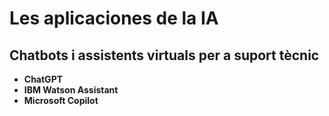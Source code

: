 # Les aplicaciones de la IA

## Chatbots i assistents virtuals per a suport tècnic

* **ChatGPT** 
* **IBM Watson Assistant** 
* **Microsoft Copilot** 
